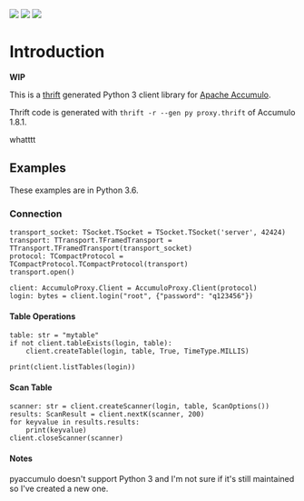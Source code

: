 ![](https://img.shields.io/badge/python-3.5%2B-green.svg)
![](https://img.shields.io/badge/Accumulo-1.8.1-green.svg)
![](https://img.shields.io/badge/License-Apache%202.0-blue.svg)

# Introduction

**WIP**

This is a [thrift](https://thrift.apache.org/) generated Python 3 client library for [Apache Accumulo](https://accumulo.apache.org/).


Thrift code is generated with `thrift -r --gen py proxy.thrift` of Accumulo 1.8.1.

whatttt

## Examples

These examples are in Python 3.6.

### Connection
    transport_socket: TSocket.TSocket = TSocket.TSocket('server', 42424)
    transport: TTransport.TFramedTransport = TTransport.TFramedTransport(transport_socket)
    protocol: TCompactProtocol = TCompactProtocol.TCompactProtocol(transport)
    transport.open()
    
    client: AccumuloProxy.Client = AccumuloProxy.Client(protocol)
    login: bytes = client.login("root", {"password": "q123456"})


#### Table Operations
    table: str = "mytable"
    if not client.tableExists(login, table):
        client.createTable(login, table, True, TimeType.MILLIS)

    print(client.listTables(login))


#### Scan Table

    scanner: str = client.createScanner(login, table, ScanOptions())
    results: ScanResult = client.nextK(scanner, 200)
    for keyvalue in results.results:
        print(keyvalue)
    client.closeScanner(scanner)



#### Notes
pyaccumulo doesn't support Python 3 and I'm not sure if it's still maintained so I've created a new one.

